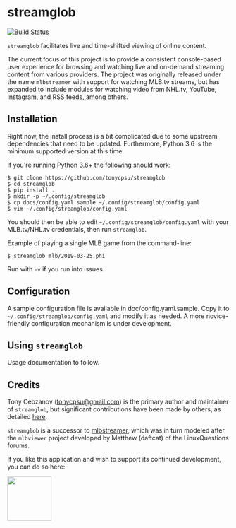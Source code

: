 streamglob
==========

[![Build Status](https://travis-ci.org/tonycpsu/streamglob.svg?branch=master)](https://travis-ci.org/tonycpsu/streamglob )

`streamglob` facilitates live and time-shifted viewing of online content.

The current focus of this project is to provide a consistent console-based user
experience for browsing and watching live and on-demand streaming content from
various providers.  The project was originally released under the name
`mlbstreamer` with support for watching MLB.tv streams, but has expanded to
include modules for watching video from NHL.tv, YouTube, Instagram, and RSS
feeds, among others.

Installation
------------

Right now, the install process is a bit complicated due to some upstream
dependencies that need to be updated.  Furthermore, Python 3.6 is the minimum
supported version at this time.

If you're running Python 3.6+ the following should work:

    $ git clone https://github.com/tonycpsu/streamglob
    $ cd streamglob
    $ pip install .
    $ mkdir -p ~/.config/streamglob
    $ cp docs/config.yaml.sample ~/.config/streamglob/config.yaml
    $ vim ~/.config/streamglob/config.yaml

You should then be able to edit `~/.config/streamglob/config.yaml` with your
MLB.tv/NHL.tv credentials, then run `streamglob`.

Example of playing a single MLB game from the command-line:

    $ streamglob mlb/2019-03-25.phi

Run with `-v` if you run into issues.

Configuration
-------------

A sample configuration file is available in doc/config.yaml.sample.  Copy it to
`~/.config/streamglob/config.yaml` and modify it as needed.  A more
novice-friendly configuration mechanism is under development.

Using `streamglob`
------------------

Usage documentation to follow.

Credits
-------

Tony Cebzanov (<tonycpsu@gmail.com>) is the primary author and maintainer of
`streamglob`, but significant contributions have been made by others, as
detailed [here](https://github.com/tonycpsu/streamglob/graphs/contributors).

`streamglob` is a successor to
[mlbstreamer](https://github.com/tonycpsu/mlbstreamer), which was in turn
modeled after the `mlbviewer` project developed by Matthew (daftcat) of the
LinuxQuestions forums.

If you like this application and wish to support its continued development,
you can do so here:

<a href="https://www.patreon.com/tonycpsu">
<img src="https://c5.patreon.com/external/logo/become_a_patron_button@2x.png" width="100"/>
</a>
